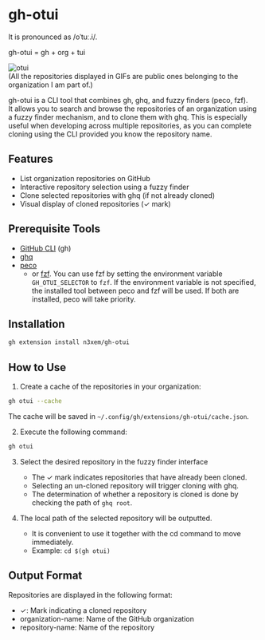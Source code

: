 # gh-otui

It is pronounced as /oˈtuː.i/.

gh-otui = gh + org + tui

![otui](https://github.com/user-attachments/assets/0c7626eb-c639-4f4c-86e1-b4ba6dab5bec)  
(All the repositories displayed in GIFs are public ones belonging to the organization I am part of.)

gh-otui is a CLI tool that combines gh, ghq, and fuzzy finders (peco, fzf).  
It allows you to search and browse the repositories of an organization using a fuzzy finder mechanism, and to clone them with ghq. This is especially useful when developing across multiple repositories, as you can complete cloning using the CLI provided you know the repository name.

## Features

- List organization repositories on GitHub
- Interactive repository selection using a fuzzy finder
- Clone selected repositories with ghq (if not already cloned)
- Visual display of cloned repositories (✓ mark)

## Prerequisite Tools

- [GitHub CLI](https://cli.github.com/) (gh)
- [ghq](https://github.com/x-motemen/ghq)
- [peco](https://github.com/peco/peco) 
  - or [fzf](https://github.com/junegunn/fzf). You can use fzf by setting the environment variable `GH_OTUI_SELECTOR` to `fzf`. If the environment variable is not specified, the installed tool between peco and fzf will be used. If both are installed, peco will take priority.

## Installation

```bash
gh extension install n3xem/gh-otui
```

## How to Use

1. Create a cache of the repositories in your organization:

```bash
gh otui --cache
```

The cache will be saved in `~/.config/gh/extensions/gh-otui/cache.json`.

2. Execute the following command:

```bash
gh otui
```

3. Select the desired repository in the fuzzy finder interface
   - The ✓ mark indicates repositories that have already been cloned.
   - Selecting an un-cloned repository will trigger cloning with ghq.
   - The determination of whether a repository is cloned is done by checking the path of `ghq root`.

4. The local path of the selected repository will be outputted.
   - It is convenient to use it together with the cd command to move immediately.
   - Example: `cd $(gh otui)`

## Output Format

Repositories are displayed in the following format:

- ✓: Mark indicating a cloned repository
- organization-name: Name of the GitHub organization
- repository-name: Name of the repository